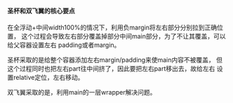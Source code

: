 #### 圣杯和双飞翼的核心要点

在全浮动+中间width100%的情况下，利用负margin将左右部分分别拉到正确位置，
这个过程会导致左右部分覆盖掉部分中间main部分，为了不让其覆盖，可以给父容器设置左右
padding或者margin。

圣杯采取的是给整个容器添加左右margin/padding来使main内容不被覆盖，
但这个过程同时也把左右part往中间挤了，因此要把左右part移出去，故给左右
设置relative定位，左右移动。

双飞翼采取的是，利用main的一层wrapper解决问题。
